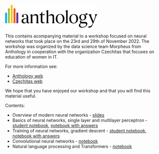 
<img src="https://raw.githubusercontent.com/blackboard-foundations/czechitas-workshop/main/anthology_logo.svg" alt="drawing" width="300"/>

This contains acompanying material to a workshop focused on neural networks that took place on the 23rd and 29th of November 2022. The workshop was organized by the data science team Morpheus from Anthology in cooperation with the organization Czechitas that focuses on education of women in IT. 

For more information see:
  * [Anthology web](https://www.anthology.com)
  * [Czechitas web](https://www.czechitas.cz)

We hope that you have enjoyed our workshop and that you will find this material useful.

Contents:

* Overview of modern neural networks - [slides](https://github.com/blackboard-foundations/czechitas-workshop/raw/main/slides/Czechitas%20Workshop%202022%20-%20Section%201.1.pdf)
* Basics of neural networks, single layer and multilayer perceptron - [student notebook](https://github.com/blackboard-foundations/czechitas-workshop/blob/main/session1_section2_student.ipynb), [notebook with answers](https://github.com/blackboard-foundations/czechitas-workshop/blob/main/session1_section2_professor.ipynb)
* Training of neural networks, gradient descent - [student notebook](https://github.com/blackboard-foundations/czechitas-workshop/blob/main/session2_section1_student.ipynb), [notebook with answers](https://github.com/blackboard-foundations/czechitas-workshop/blob/main/session2_section1_professor.ipynb)
* Convolutional neural networks - [notebook](https://github.com/blackboard-foundations/czechitas-workshop/blob/main/session2_section2.ipynb)
* Natural language processing and Transformers - [notebook](https://github.com/blackboard-foundations/czechitas-workshop/blob/main/session2_section3.ipynb)
